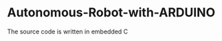 Autonomous-Robot-with-ARDUINO
=============================

The source code is written in embedded C 
